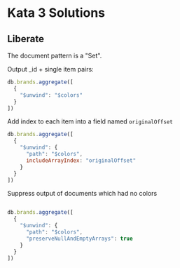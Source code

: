 # Kata 3 Solutions
## Liberate 


The document pattern is a "Set".

Output _id + single item pairs:

```javascript
db.brands.aggregate([
  {
    "$unwind": "$colors"
  }
])
```


Add index to each item into a field named `originalOffset`

```javascript
db.brands.aggregate([
  {
    "$unwind": {
      "path": "$colors",
      includeArrayIndex: "originalOffset"
    }
  }
])
```


Suppress output of documents which had no colors

```javascript

db.brands.aggregate([
  {
    "$unwind": {
      "path": "$colors",
      "preserveNullAndEmptyArrays": true
    }
  }
])
```
